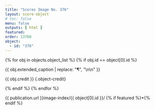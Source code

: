 ```yaml
---
title: "Scores Image No. 376"
layout: score-object
# toc: false
menu: false
outputs: [ html ]
featured: 
order: 13760
object:
  - id: "376"
---
```


{% for obj in objects.object_list %}
{% if obj.id == object[0].id %}

{{ obj.extended_caption | replace: "¶", "\n\n" }}

{{ obj.credit }} {.object-credit}

{% endif %}
{% endfor %}

<div class="object-credit object-url is-print-only">

{{ publication.url }}image-index/{{ object[0].id }}/ {% if featured %}*{% endif %}

</div>
